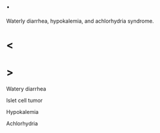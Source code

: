 # .

Waterly diarrhea, hypokalemia, and achlorhydria syndrome.

# <

# >

Watery diarrhea

Islet cell tumor

Hypokalemia

Achlorhydria
